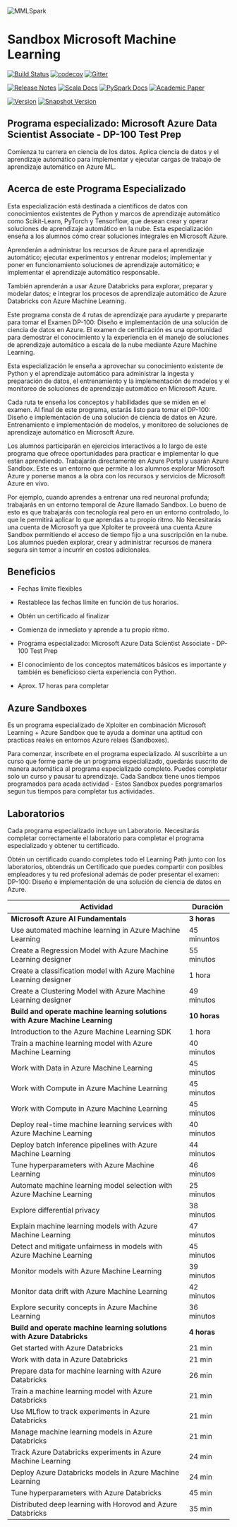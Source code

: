 ![MMLSpark](https://mmlspark.azureedge.net/icons/mmlspark.svg)

# Sandbox Microsoft Machine Learning

[![Build Status](https://msdata.visualstudio.com/A365/_apis/build/status/Azure.mmlspark?branchName=master)](https://msdata.visualstudio.com/A365/_build/latest?definitionId=15131&branchName=master) [![codecov](https://codecov.io/gh/Azure/mmlspark/branch/master/graph/badge.svg)](https://codecov.io/gh/Azure/mmlspark) [![Gitter](https://badges.gitter.im/Microsoft/MMLSpark.svg)](https://gitter.im/Microsoft/MMLSpark?utm_source=badge&utm_medium=badge&utm_campaign=pr-badge) 

[![Release Notes](https://img.shields.io/badge/release-notes-blue)](https://github.com/Azure/mmlspark/releases) [![Scala Docs](https://img.shields.io/static/v1?label=api%20docs&message=scala&color=blue&logo=scala)](https://mmlspark.blob.core.windows.net/docs/1.0.0-rc3/scala/index.html#package) [![PySpark Docs](https://img.shields.io/static/v1?label=api%20docs&message=python&color=blue&logo=python)](https://mmlspark.blob.core.windows.net/docs/1.0.0-rc3/pyspark/index.html) [![Academic Paper](https://img.shields.io/badge/academic-paper-7fdcf7)](https://arxiv.org/abs/1810.08744)

[![Version](https://img.shields.io/badge/version-1.0.0--rc2-blue)](https://github.com/Azure/mmlspark/releases) [![Snapshot Version](https://mmlspark.blob.core.windows.net/icons/badges/master_version3.svg)](#sbt) 
## Programa especializado: Microsoft Azure Data Scientist Associate - DP-100 Test Prep​

Comienza tu carrera en ciencia de los datos. Aplica ciencia de datos y el aprendizaje automático para implementar y ejecutar cargas de trabajo de aprendizaje automático en Azure ML.

## Acerca de este Programa Especializado​

Esta especialización está destinada a científicos de datos con conocimientos existentes de Python y marcos de aprendizaje automático como Scikit-Learn, PyTorch y Tensorflow, que desean crear y operar soluciones de aprendizaje automático en la nube. Esta especialización enseña a los alumnos cómo crear soluciones integrales en Microsoft Azure.

Aprenderán a administrar los recursos de Azure para el aprendizaje automático; ejecutar experimentos y entrenar modelos; implementar y poner en funcionamiento soluciones de aprendizaje automático; e implementar el aprendizaje automático responsable. ​

También aprenderán a usar Azure Databricks para explorar, preparar y modelar datos; e integrar los procesos de aprendizaje automático de Azure Databricks con Azure Machine Learning. ​

Este programa consta de 4 rutas de aprendizaje para ayudarte y prepararte para tomar el Examen DP-100: Diseño e implementación de una solución de ciencia de datos en Azure. El examen de certificación es una oportunidad para demostrar el conocimiento y la experiencia en el manejo de soluciones de aprendizaje automático a escala de la nube mediante Azure Machine Learning. ​

Esta especialización le enseña a aprovechar su conocimiento existente de Python y el aprendizaje automático para administrar la ingesta y preparación de datos, el entrenamiento y la implementación de modelos y el monitoreo de soluciones de aprendizaje automático en Microsoft Azure.

Cada ruta te enseña los conceptos y habilidades que se miden en el examen. Al final de este programa, estarás listo para tomar el DP-100: Diseño e implementación de una solución de ciencia de datos en Azure. Entrenamiento e implementación de modelos, y monitoreo de soluciones de aprendizaje automático en Microsoft Azure. ​

Los alumnos participarán en ejercicios interactivos a lo largo de este programa que ofrece oportunidades para practicar e implementar lo que están aprendiendo. Trabajarán directamente en Azure Portal y usarán Azure Sandbox. Este es un entorno que permite a los alumnos explorar Microsoft Azure y ponerse manos a la obra con los recursos y servicios de Microsoft Azure en vivo. ​

Por ejemplo, cuando aprendes a entrenar una red neuronal profunda; trabajarás en un entorno temporal de Azure llamado Sandbox. Lo bueno de esto es que trabajarás con tecnología real pero en un entorno controlado, lo que le permitirá aplicar lo que aprendas a tu propio ritmo. No Necesitarás una cuenta de Microsoft ya que Xploiter te proveerá una cuenta Azure Sandbox permitiendo el acceso de tiempo fijo a una suscripción en la nube. Los alumnos pueden explorar, crear y administrar recursos de manera segura sin temor a incurrir en costos adicionales​.

## Beneficios

- Fechas límite flexibles​

- Restablece las fechas límite en función de tus horarios.​

- Obtén un certificado al finalizar​

- Comienza de inmediato y aprende a tu propio ritmo.​

- Programa especializado: Microsoft Azure Data Scientist Associate - DP-100 Test Prep​

- El conocimiento de los conceptos matemáticos básicos es importante y también es beneficioso cierta experiencia con Python.​

- Aprox. 17 horas para completar

## Azure Sandboxes

Es un programa especializado de Xploiter en combinación Microsoft Learning + Azure Sandbox que te ayuda a dominar una aptitud con practicas reales en entornos Azure relaes (Sandboxes). 

Para comenzar, inscríbete en el programa especializado. Al suscribirte a un curso que forme parte de un programa especializado, quedarás suscrito de manera automática al programa especializado completo. Puedes completar solo un curso y pausar tu aprendizaje. Cada Sandbox tiene unos tiempos programados para acada actividad - Estos Sandbox puedes porgramarlos segun tus tiempos para completar tus actividades.

## Laboratorios
Cada programa especializado incluye un Laboratorio. Necesitarás completar correctamente el laboratorio para completar el programa especializado y obtener tu certificado. 

Obtén un certificado cuando completes todo el Learning Path junto con los laboratorios, obtendrás un Certificado que puedes compartir con posibles empleadores y tu red profesional además de poder presentar el examen: DP-100: Diseño e implementación de una solución de ciencia de datos en Azure.

Actividad | Duración
-------- | ---------
**Microsoft Azure AI Fundamentals** | **3 horas**
Use automated machine learning in Azure Machine Learning | 45 minuntos
Create a Regression Model with Azure Machine Learning designer | 55 minutos
Create a classification model with Azure Machine Learning designer | 1 hora
Create a Clustering Model with Azure Machine Learning designer | 49 minutos
**Build and operate machine learning solutions with Azure Machine Learning**  | **10 horas**
Introduction to the Azure Machine Learning SDK | 1 hora
Train a machine learning model with Azure Machine Learning | 40 minutos
Work with Data in Azure Machine Learning | 45 minutos
Work with Compute in Azure Machine Learning | 45 minutos
Work with Compute in Azure Machine Learning | 45 minutos
Deploy real-time machine learning services with Azure Machine Learning | 40 minutos
Deploy batch inference pipelines with Azure Machine Learning | 44 minutos
Tune hyperparameters with Azure Machine Learning | 46 minutos
Automate machine learning model selection with Azure Machine Learning | 25 minutos
Explore differential privacy | 38 minutos
Explain machine learning models with Azure Machine Learning | 47 minutos
Detect and mitigate unfairness in models with Azure Machine Learning | 45 minutos
Monitor models with Azure Machine Learning | 39 minutos
Monitor data drift with Azure Machine Learning | 42 minutos
Explore security concepts in Azure Machine Learning | 36 minutos
**Build and operate machine learning solutions with Azure Databricks** | **4 horas**
Get started with Azure Databricks | 21 min
Work with data in Azure Databricks | 21 min
Prepare data for machine learning with Azure Databricks | 26 min
Train a machine learning model with Azure Databricks | 21 min
Use MLflow to track experiments in Azure Databricks | 21 min
Manage machine learning models in Azure Databricks | 21 min
Track Azure Databricks experiments in Azure Machine Learning | 24 min
Deploy Azure Databricks models in Azure Machine Learning | 24 min
Tune hyperparameters with Azure Databricks | 45 min
Distributed deep learning with Horovod and Azure Databricks | 35 min
